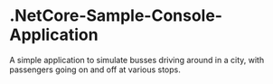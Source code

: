 # .NetCore-Sample-Console-Application
A simple application to simulate busses driving around in a city, with passengers going on and off at various stops.
